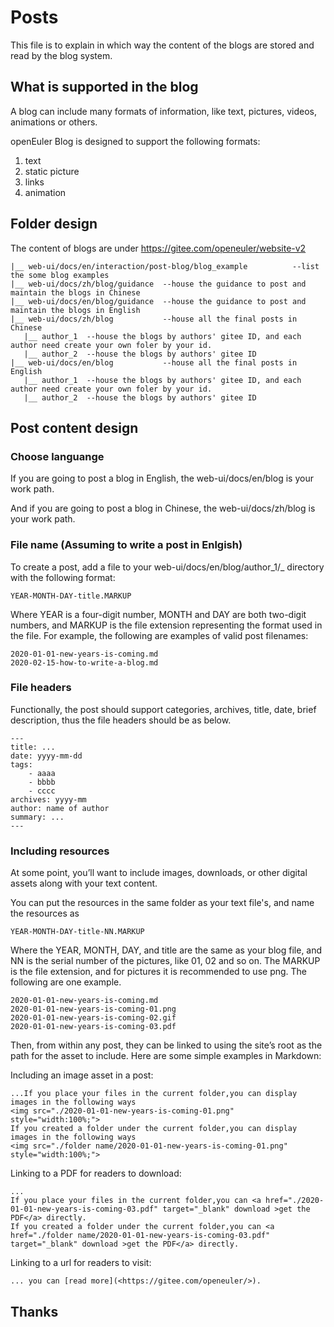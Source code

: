 # Posts
This file is to explain in which way the content of the blogs are stored and read by the blog system.

## What is supported in the blog
A blog can include many formats of information, like text, pictures, videos, animations or others. 

openEuler Blog is designed to support the following formats:

1. text
2. static picture
3. links
4. animation

## Folder design
The content of blogs are under <https://gitee.com/openeuler/website-v2>

```
|__ web-ui/docs/en/interaction/post-blog/blog_example          --list the some blog examples
|__ web-ui/docs/zh/blog/guidance  --house the guidance to post and maintain the blogs in Chinese
|__ web-ui/docs/en/blog/guidance  --house the guidance to post and maintain the blogs in English
|__ web-ui/docs/zh/blog           --house all the final posts in Chinese
   |__ author_1  --house the blogs by authors' gitee ID, and each author need create your own foler by your id.
   |__ author_2  --house the blogs by authors' gitee ID
|__ web-ui/docs/en/blog           --house all the final posts in English
   |__ author_1  --house the blogs by authors' gitee ID, and each author need create your own foler by your id.
   |__ author_2  --house the blogs by authors' gitee ID

```

## Post content design
### Choose languange
If you are going to post a blog in English, the web-ui/docs/en/blog is your work path. 

And if you are going to post a blog in Chinese, the web-ui/docs/zh/blog is your work path. 

### File name (Assuming to write a post in Enlgish)
To create a post, add a file to your web-ui/docs/en/blog/author_1/_ directory with the following format:

```
YEAR-MONTH-DAY-title.MARKUP
```
Where YEAR is a four-digit number, MONTH and DAY are both two-digit numbers, and MARKUP is the file extension representing the format used in the file. For example, the following are examples of valid post filenames:
```
2020-01-01-new-years-is-coming.md
2020-02-15-how-to-write-a-blog.md
```

### File headers
Functionally, the post should support categories, archives, title, date, brief description, thus the file headers should be as below.
```
---
title: ...
date: yyyy-mm-dd
tags: 
    - aaaa
    - bbbb
    - cccc
archives: yyyy-mm
author: name of author
summary: ...
---
```

### Including resources

At some point, you’ll want to include images, downloads, or other digital assets along with your text content. 

You can put the resources in the same folder as your text file's, and name the resources as 
```
YEAR-MONTH-DAY-title-NN.MARKUP
```
Where the YEAR, MONTH, DAY, and title are the same as your blog file, and NN is the serial number of the pictures, like 01, 02 and so on. The MARKUP is the file extension, and for pictures it is recommended to use png.
The following are one example.
```
2020-01-01-new-years-is-coming.md
2020-01-01-new-years-is-coming-01.png
2020-01-01-new-years-is-coming-02.gif
2020-01-01-new-years-is-coming-03.pdf
```
Then, from within any post, they can be linked to using the site’s root as the path for the asset to include. Here are some simple examples in Markdown:

Including an image asset in a post:
```
...If you place your files in the current folder,you can display images in the following ways  
<img src="./2020-01-01-new-years-is-coming-01.png" style="width:100%;">
If you created a folder under the current folder,you can display images in the following ways
<img src="./folder name/2020-01-01-new-years-is-coming-01.png" style="width:100%;">
```

Linking to a PDF for readers to download:
```
...
If you place your files in the current folder,you can <a href="./2020-01-01-new-years-is-coming-03.pdf" target="_blank" download >get the PDF</a> directly.
If you created a folder under the current folder,you can <a href="./folder name/2020-01-01-new-years-is-coming-03.pdf" target="_blank" download >get the PDF</a> directly.
```
Linking to a url for readers to visit:
```
... you can [read more](<https://gitee.com/openeuler/>).
```

## Thanks